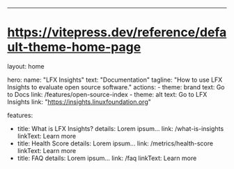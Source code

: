---
# https://vitepress.dev/reference/default-theme-home-page
layout: home

hero:
  name: "LFX Insights"
  text: "Documentation"
  tagline: "How to use LFX Insights to evaluate open source software."
  actions:
    - theme: brand
      text: Go to Docs
      link: /features/open-source-index
    - theme: alt
      text: Go to LFX Insights
      link: "https://insights.linuxfoundation.org"

features:
  - title: What is LFX Insights?
    details: Lorem ipsum...
    link: /what-is-insights
    linkText: Learn more
  - title: Health Score
    details: Lorem ipsum...
    link: /metrics/health-score
    linkText: Learn more
  - title: FAQ
    details: Lorem ipsum...
    link: /faq
    linkText: Learn more

